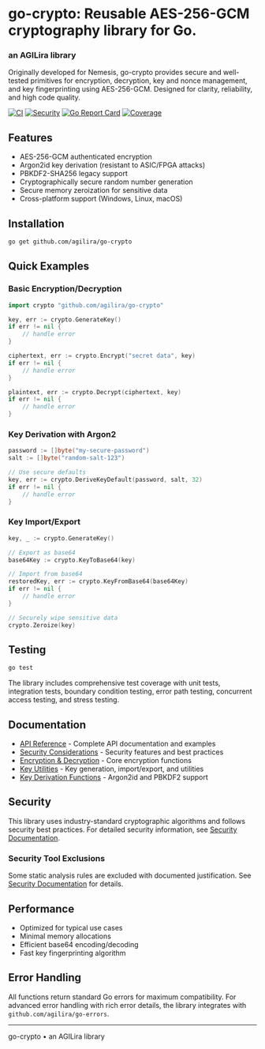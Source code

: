 # go-crypto: Reusable AES-256-GCM cryptography library for Go.
### an AGILira library

Originally developed for Nemesis, go-crypto provides secure and well-tested primitives for encryption, decryption, key and nonce management, and key fingerprinting using AES-256-GCM.
Designed for clarity, reliability, and high code quality.

[![CI](https://github.com/agilira/go-crypto/actions/workflows/ci.yml/badge.svg)](https://github.com/agilira/go-crypto/actions/workflows/ci.yml)
[![Security](https://img.shields.io/badge/Security-gosec-brightgreen)](https://github.com/agilira/go-crypto/actions/workflows/ci.yml)
[![Go Report Card](https://goreportcard.com/badge/github.com/agilira/go-crypto)](https://goreportcard.com/report/github.com/agilira/go-crypto)
[![Coverage](https://img.shields.io/badge/coverage-91.8%25-brightgreen)](https://github.com/agilira/go-crypto/actions/workflows/ci.yml)

## Features

- AES-256-GCM authenticated encryption
- Argon2id key derivation (resistant to ASIC/FPGA attacks)
- PBKDF2-SHA256 legacy support
- Cryptographically secure random number generation
- Secure memory zeroization for sensitive data
- Cross-platform support (Windows, Linux, macOS)

## Installation
```sh
go get github.com/agilira/go-crypto
```

## Quick Examples

### Basic Encryption/Decryption
```go
import crypto "github.com/agilira/go-crypto"

key, err := crypto.GenerateKey()
if err != nil {
    // handle error
}

ciphertext, err := crypto.Encrypt("secret data", key)
if err != nil {
    // handle error
}

plaintext, err := crypto.Decrypt(ciphertext, key)
if err != nil {
    // handle error
}
```

### Key Derivation with Argon2
```go
password := []byte("my-secure-password")
salt := []byte("random-salt-123")

// Use secure defaults
key, err := crypto.DeriveKeyDefault(password, salt, 32)
if err != nil {
    // handle error
}
```

### Key Import/Export
```go
key, _ := crypto.GenerateKey()

// Export as base64
base64Key := crypto.KeyToBase64(key)

// Import from base64
restoredKey, err := crypto.KeyFromBase64(base64Key)
if err != nil {
    // handle error
}

// Securely wipe sensitive data
crypto.Zeroize(key)
```

## Testing
```sh
go test
```

The library includes comprehensive test coverage with unit tests, integration tests, boundary condition testing, error path testing, concurrent access testing, and stress testing.

## Documentation

- [API Reference](docs/api.md) - Complete API documentation and examples
- [Security Considerations](docs/security.md) - Security features and best practices
- [Encryption & Decryption](docs/encryption.md) - Core encryption functions
- [Key Utilities](docs/keyutils.md) - Key generation, import/export, and utilities
- [Key Derivation Functions](docs/kdf.md) - Argon2id and PBKDF2 support

## Security

This library uses industry-standard cryptographic algorithms and follows security best practices. For detailed security information, see [Security Documentation](docs/security.md).

### Security Tool Exclusions
Some static analysis rules are excluded with documented justification. See [Security Documentation](docs/security.md) for details.

## Performance

- Optimized for typical use cases
- Minimal memory allocations
- Efficient base64 encoding/decoding
- Fast key fingerprinting algorithm

## Error Handling

All functions return standard Go errors for maximum compatibility. For advanced error handling with rich error details, the library integrates with `github.com/agilira/go-errors`.

---

go-crypto • an AGILira library

